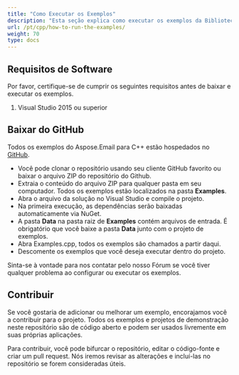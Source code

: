 ```yaml
---
title: "Como Executar os Exemplos"
description: "Esta seção explica como executar os exemplos da Biblioteca de Análise de Email em C++ do GitHub."
url: /pt/cpp/how-to-run-the-examples/
weight: 70
type: docs
---
```

  
## **Requisitos de Software**  
Por favor, certifique-se de cumprir os seguintes requisitos antes de baixar e executar os exemplos.  
  
1. Visual Studio 2015 ou superior  
## **Baixar do GitHub**  
Todos os exemplos do Aspose.Email para C++ estão hospedados no [GitHub](https://github.com/aspose-email/Aspose.Email-for-C/).  
  
- Você pode clonar o repositório usando seu cliente GitHub favorito ou baixar o arquivo ZIP do repositório do Github.  
- Extraia o conteúdo do arquivo ZIP para qualquer pasta em seu computador. Todos os exemplos estão localizados na pasta **Examples**.  
- Abra o arquivo da solução no Visual Studio e compile o projeto.  
- Na primeira execução, as dependências serão baixadas automaticamente via NuGet.  
- A pasta **Data** na pasta raiz de **Examples** contém arquivos de entrada. É obrigatório que você baixe a pasta **Data** junto com o projeto de exemplos.  
- Abra Examples.cpp, todos os exemplos são chamados a partir daqui.  
- Descomente os exemplos que você deseja executar dentro do projeto.  
  
Sinta-se à vontade para nos contatar pelo nosso Fórum se você tiver qualquer problema ao configurar ou executar os exemplos.  
## **Contribuir**  
Se você gostaria de adicionar ou melhorar um exemplo, encorajamos você a contribuir para o projeto. Todos os exemplos e projetos de demonstração neste repositório são de código aberto e podem ser usados livremente em suas próprias aplicações.  
  
Para contribuir, você pode bifurcar o repositório, editar o código-fonte e criar um pull request. Nós iremos revisar as alterações e incluí-las no repositório se forem consideradas úteis.  